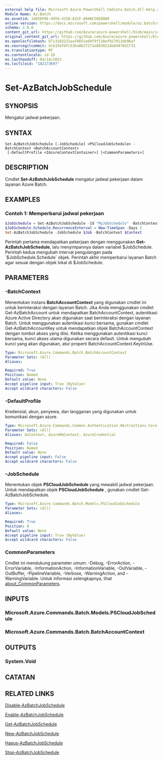 ```yaml
---
external help file: Microsoft.Azure.PowerShell.Cmdlets.Batch.dll-Help.xml
Module Name: Az.Batch
ms.assetid: 14026F0E-4959-4150-A31F-A94BC56ED808
online version: https://docs.microsoft.com/powershell/module/az.batch/set-azbatchjobschedule
schema: 2.0.0
content_git_url: https://github.com/Azure/azure-powershell/blob/main/src/Batch/Batch/help/Set-AzBatchJobSchedule.md
original_content_git_url: https://github.com/Azure/azure-powershell/blob/main/src/Batch/Batch/help/Set-AzBatchJobSchedule.md
ms.openlocfilehash: b713103221aaf8651e60f9f138af927913db96af
ms.sourcegitcommit: dcb33efdfc53ba0b2f271e883021de84878d1f31
ms.translationtype: MT
ms.contentlocale: id-ID
ms.lasthandoff: 04/14/2022
ms.locfileid: "142173697"
---
```

# Set-AzBatchJobSchedule

## SYNOPSIS
Mengatur jadwal pekerjaan.

## SYNTAX

```
Set-AzBatchJobSchedule [-JobSchedule] <PSCloudJobSchedule> -BatchContext <BatchAccountContext>
 [-DefaultProfile <IAzureContextContainer>] [<CommonParameters>]
```

## DESCRIPTION
Cmdlet **Set-AzBatchJobSchedule** mengatur jadwal pekerjaan dalam layanan Azure Batch.

## EXAMPLES

### Contoh 1: Memperbarui jadwal pekerjaan
```powershell
$JobSchedule = Get-AzBatchJobSchedule -Id "MyJobSchedule" -BatchContext $Context
$JobSchedule.Schedule.RecurrenceInterval = New-TimeSpan -Days 2
Set-AzBatchJobSchedule -JobSchedule $Job -BatchContext $Context
```

Perintah pertama mendapatkan pekerjaan dengan menggunakan **Get-AzBatchJobSchedule**, lalu menyimpannya dalam variabel $JobSchedule.
Perintah kedua mengubah interval pengulangan pada `$JobSchedule.Schedule` objek.
Perintah akhir memperbarui layanan Batch agar sesuai dengan objek lokal di $JobSchedule.

## PARAMETERS

### -BatchContext
Menentukan instans **BatchAccountContext** yang digunakan cmdlet ini untuk berinteraksi dengan layanan Batch.
Jika Anda menggunakan cmdlet Get-AzBatchAccount untuk mendapatkan BatchAccountContext, autentikasi Azure Active Directory akan digunakan saat berinteraksi dengan layanan Batch. Untuk menggunakan autentikasi kunci bersama, gunakan cmdlet Get-AzBatchAccountKey untuk mendapatkan objek BatchAccountContext dengan tombol akses yang diisi. Ketika menggunakan autentikasi kunci bersama, kunci akses utama digunakan secara default. Untuk mengubah kunci yang akan digunakan, atur properti BatchAccountContext.KeyInUse.

```yaml
Type: Microsoft.Azure.Commands.Batch.BatchAccountContext
Parameter Sets: (All)
Aliases:

Required: True
Position: Named
Default value: None
Accept pipeline input: True (ByValue)
Accept wildcard characters: False
```

### -DefaultProfile
Kredensial, akun, penyewa, dan langganan yang digunakan untuk komunikasi dengan azure.

```yaml
Type: Microsoft.Azure.Commands.Common.Authentication.Abstractions.Core.IAzureContextContainer
Parameter Sets: (All)
Aliases: AzContext, AzureRmContext, AzureCredential

Required: False
Position: Named
Default value: None
Accept pipeline input: False
Accept wildcard characters: False
```

### -JobSchedule
Menentukan objek **PSCloudJobSchedule** yang mewakili jadwal pekerjaan.
Untuk mendapatkan objek **PSCloudJobSchedule** , gunakan cmdlet Get-AzBatchJobSchedule.

```yaml
Type: Microsoft.Azure.Commands.Batch.Models.PSCloudJobSchedule
Parameter Sets: (All)
Aliases:

Required: True
Position: 0
Default value: None
Accept pipeline input: True (ByValue)
Accept wildcard characters: False
```

### CommonParameters
Cmdlet ini mendukung parameter umum: -Debug, -ErrorAction, -ErrorVariable, -InformationAction, -InformationVariable, -OutVariable, -OutBuffer, -PipelineVariable, -Verbose, -WarningAction, and -WarningVariable. Untuk informasi selengkapnya, lihat [about_CommonParameters](http://go.microsoft.com/fwlink/?LinkID=113216).

## INPUTS

### Microsoft.Azure.Commands.Batch.Models.PSCloudJobSchedule

### Microsoft.Azure.Commands.Batch.BatchAccountContext

## OUTPUTS

### System.Void

## CATATAN

## RELATED LINKS

[Disable-AzBatchJobSchedule](./Disable-AzBatchJobSchedule.md)

[Enable-AzBatchJobSchedule](./Enable-AzBatchJobSchedule.md)

[Get-AzBatchJobSchedule](./Get-AzBatchJobSchedule.md)

[New-AzBatchJobSchedule](./New-AzBatchJobSchedule.md)

[Hapus-AzBatchJobSchedule](./Remove-AzBatchJobSchedule.md)

[Stop-AzBatchJobSchedule](./Stop-AzBatchJobSchedule.md)


